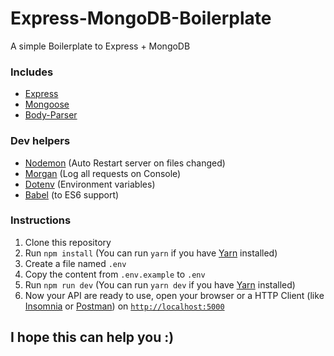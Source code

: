 # Express-MongoDB-Boilerplate

A simple Boilerplate to Express + MongoDB

### Includes
- [Express](https://expressjs.com)
- [Mongoose](https://mongoosejs.com/)
- [Body-Parser](https://github.com/expressjs/body-parser)

### Dev helpers
- [Nodemon](https://github.com/remy/nodemon) (Auto Restart server on files changed)
- [Morgan](https://github.com/expressjs/morgan) (Log all requests on Console)
- [Dotenv](https://github.com/motdotla/dotenv) (Environment variables)
- [Babel](https://github.com/babel/babel) (to ES6 support)

### Instructions

1. Clone this repository
2. Run `npm install` (You can run `yarn` if you have [Yarn](https://yarnpkg.com/) installed)
3. Create a file named `.env`
4. Copy the content from `.env.example` to `.env`
5. Run `npm run dev` (You can run `yarn dev` if you have [Yarn](https://yarnpkg.com/) installed)
6. Now your API are ready to use, open your browser or a HTTP Client (like [Insomnia](https://insomnia.rest/) or [Postman](https://www.getpostman.com/)) on [`http://localhost:5000`](http://localhost:5000)


## I hope this can help you :)
